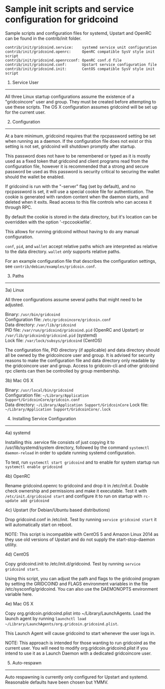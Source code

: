 Sample init scripts and service configuration for gridcoind
==========================================================

Sample scripts and configuration files for systemd, Upstart and OpenRC
can be found in the contrib/init folder.

    contrib/init/gridcoind.service:    systemd service unit configuration
    contrib/init/gridcoind.openrc:     OpenRC compatible SysV style init script
    contrib/init/gridcoind.openrcconf: OpenRC conf.d file
    contrib/init/gridcoind.conf:       Upstart service configuration file
    contrib/init/gridcoind.init:       CentOS compatible SysV style init script

1. Service User
---------------------------------

All three Linux startup configurations assume the existence of a "gridcoincore" user
and group.  They must be created before attempting to use these scripts.
The OS X configuration assumes gridcoind will be set up for the current user.

2. Configuration
---------------------------------

At a bare minimum, gridcoind requires that the rpcpassword setting be set
when running as a daemon.  If the configuration file does not exist or this
setting is not set, gridcoind will shutdown promptly after startup.

This password does not have to be remembered or typed as it is mostly used
as a fixed token that gridcoind and client programs read from the configuration
file, however it is recommended that a strong and secure password be used
as this password is security critical to securing the wallet should the
wallet be enabled.

If gridcoind is run with the "-server" flag (set by default), and no rpcpassword is set,
it will use a special cookie file for authentication. The cookie is generated with random
content when the daemon starts, and deleted when it exits. Read access to this file
controls who can access it through RPC.

By default the cookie is stored in the data directory, but it's location can be overridden
with the option '-rpccookiefile'.

This allows for running gridcoind without having to do any manual configuration.

`conf`, `pid`, and `wallet` accept relative paths which are interpreted as
relative to the data directory. `wallet` *only* supports relative paths.

For an example configuration file that describes the configuration settings,
see `contrib/debian/examples/gridcoin.conf`.

3. Paths
---------------------------------

3a) Linux

All three configurations assume several paths that might need to be adjusted.

Binary:              `/usr/bin/gridcoind`  
Configuration file:  `/etc/gridcoincore/gridcoin.conf`  
Data directory:      `/var/lib/gridcoind`  
PID file:            `/var/run/gridcoind/gridcoind.pid` (OpenRC and Upstart) or `/var/lib/gridcoind/gridcoind.pid` (systemd)  
Lock file:           `/var/lock/subsys/gridcoind` (CentOS)  

The configuration file, PID directory (if applicable) and data directory
should all be owned by the gridcoincore user and group.  It is advised for security
reasons to make the configuration file and data directory only readable by the
gridcoincore user and group.  Access to gridcoin-cli and other gridcoind rpc clients
can then be controlled by group membership.

3b) Mac OS X

Binary:              `/usr/local/bin/gridcoind`  
Configuration file:  `~/Library/Application Support/GridcoinCore/gridcoin.conf`  
Data directory:      `~/Library/Application Support/GridcoinCore`
Lock file:           `~/Library/Application Support/GridcoinCore/.lock`

4. Installing Service Configuration
-----------------------------------

4a) systemd

Installing this .service file consists of just copying it to
/usr/lib/systemd/system directory, followed by the command
`systemctl daemon-reload` in order to update running systemd configuration.

To test, run `systemctl start gridcoind` and to enable for system startup run
`systemctl enable gridcoind`

4b) OpenRC

Rename gridcoind.openrc to gridcoind and drop it in /etc/init.d.  Double
check ownership and permissions and make it executable.  Test it with
`/etc/init.d/gridcoind start` and configure it to run on startup with
`rc-update add gridcoind`

4c) Upstart (for Debian/Ubuntu based distributions)

Drop gridcoind.conf in /etc/init.  Test by running `service gridcoind start`
it will automatically start on reboot.

NOTE: This script is incompatible with CentOS 5 and Amazon Linux 2014 as they
use old versions of Upstart and do not supply the start-stop-daemon utility.

4d) CentOS

Copy gridcoind.init to /etc/init.d/gridcoind. Test by running `service gridcoind start`.

Using this script, you can adjust the path and flags to the gridcoind program by
setting the GRIDCOIND and FLAGS environment variables in the file
/etc/sysconfig/gridcoind. You can also use the DAEMONOPTS environment variable here.

4e) Mac OS X

Copy org.gridcoin.gridcoind.plist into ~/Library/LaunchAgents. Load the launch agent by
running `launchctl load ~/Library/LaunchAgents/org.gridcoin.gridcoind.plist`.

This Launch Agent will cause gridcoind to start whenever the user logs in.

NOTE: This approach is intended for those wanting to run gridcoind as the current user.
You will need to modify org.gridcoin.gridcoind.plist if you intend to use it as a
Launch Daemon with a dedicated gridcoincore user.

5. Auto-respawn
-----------------------------------

Auto respawning is currently only configured for Upstart and systemd.
Reasonable defaults have been chosen but YMMV.
